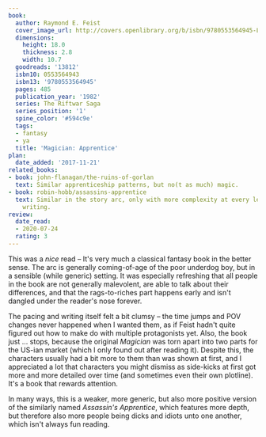 ```yaml
---
book:
  author: Raymond E. Feist
  cover_image_url: http://covers.openlibrary.org/b/isbn/9780553564945-L.jpg
  dimensions:
    height: 18.0
    thickness: 2.8
    width: 10.7
  goodreads: '13812'
  isbn10: 0553564943
  isbn13: '9780553564945'
  pages: 485
  publication_year: '1982'
  series: The Riftwar Saga
  series_position: '1'
  spine_color: '#594c9e'
  tags:
  - fantasy
  - ya
  title: 'Magician: Apprentice'
plan:
  date_added: '2017-11-21'
related_books:
- book: john-flanagan/the-ruins-of-gorlan
  text: Similar apprenticeship patterns, but no(t as much) magic.
- book: robin-hobb/assassins-apprentice
  text: Similar in the story arc, only with more complexity at every level, and better
    writing.
review:
  date_read:
  - 2020-07-24
  rating: 3
---
```


This was a *nice* read – It's very much a classical fantasy book in the better sense. The arc is generally coming-of-age
of the poor underdog boy, but in a sensible (while generic) setting. It was especially refreshing that all people in the
book are not generally malevolent, are able to talk about their differences, and that the rags-to-riches part happens
early and isn't dangled under the reader's nose forever.

The pacing and writing itself felt a bit clumsy – the time jumps and POV changes never happened when I wanted them, as
if Feist hadn't quite figured out how to make do with multiple protagonists yet. Also, the book just … stops, because
the original *Magician* was torn apart into two parts for the US-ian market (which I only found out after reading it).
Despite this, the characters usually had a bit more to them than was shown at first, and I appreciated a lot that
characters you might dismiss as side-kicks at first got more and more detailed over time (and sometimes even their own
plotline). It's a book that rewards attention.

In many ways, this is a weaker, more generic, but also more positive version of the similarly named *Assassin's
Apprentice*, which features more depth, but therefore also more people being dicks and idiots unto one another, which
isn't always fun reading.
